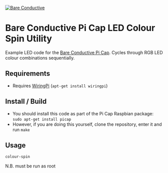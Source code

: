 [![Bare Conductive](https://www.bareconductive.com/wp-content/uploads/2017/03/Bare-Conductive-LOGO_master_AW.png)](http://www.bareconductive.com/)

# Bare Conductive Pi Cap LED Colour Spin Utility

Example LED code for the  [Bare Conductive Pi Cap](http://www.bareconductive.com/shop/pi-cap/). Cycles through RGB LED colour combinations sequentially.

## Requirements
* Requires [WiringPi](http://wiringpi.com/) (`apt-get install wiringpi`)


## Install / Build

* You should install this code as part of the Pi Cap Raspbian package: `sudo apt-get install picap`    
* However, if you are doing this yourself, clone the repository, enter it and run `make`

## Usage

    colour-spin
    
N.B. must be run as root
    